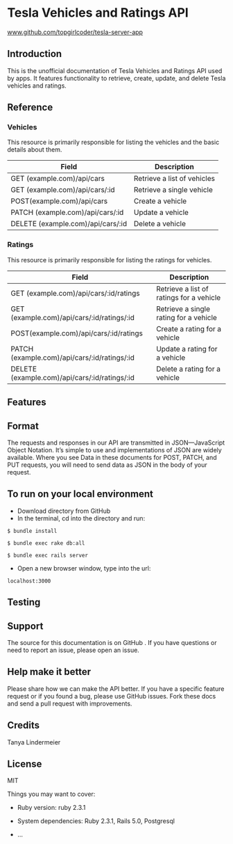 # Tesla Vehicles and Ratings API
www.github.com/topgirlcoder/tesla-server-app

## Introduction
This is the unofficial documentation of Tesla Vehicles and Ratings API used by apps. It features functionality to retrieve, create, update, and delete Tesla vehicles and ratings.

## Reference
### Vehicles
This resource is primarily responsible for listing the vehicles and the basic details about them.

|Field | Description|
|------|------------| 
|GET (example.com)/api/cars | Retrieve a list of vehicles|
|GET (example.com)/api/cars/:id | Retrieve a single vehicle|
|POST(example.com)/api/cars | Create a vehicle|
|PATCH (example.com)/api/cars/:id | Update a vehicle|
|DELETE (example.com)/api/cars/:id | Delete a vehicle|

### Ratings
This resource is primarily responsible for listing the ratings for vehicles.

|Field | Description|
|------|------------| 
|GET (example.com)/api/cars/:id/ratings | Retrieve a list of ratings for a vehicle|
|GET (example.com)/api/cars/:id/ratings/:id | Retrieve a single rating for a vehicle|
|POST(example.com)/api/cars/:id/ratings | Create a rating for a vehicle|
|PATCH (example.com)/api/cars/:id/ratings/:id | Update a rating for a vehicle|
|DELETE (example.com)/api/cars/:id/ratings/:id | Delete a rating for a vehicle|

## Features
## Format
The requests and responses in our API are transmitted in JSON—JavaScript Object Notation. It’s simple to use and implementations of JSON are widely available. Where you see Data in these documents for POST, PATCH, and PUT requests, you will need to send data as JSON in the body of your request.
## To run on your local environment
* Download directory from GitHub
* In the terminal, cd into the directory and run: 
```
$ bundle install
``` 
```
$ bundle exec rake db:all
```
```
$ bundle exec rails server
```
* Open a new browser window, type into the url: 
```
localhost:3000
```

## Testing
## Support
The source for this documentation is on GitHub . If you have questions or need to report an issue, please open an issue.
## Help make it better
Please share how we can make the API better. If you have a specific feature request or if you found a bug, please use GitHub issues. Fork these docs and send a pull request with improvements.
## Credits
Tanya Lindermeier
## License
MIT

Things you may want to cover:

* Ruby version: ruby 2.3.1

* System dependencies: Ruby 2.3.1, Rails 5.0, Postgresql 


* ...
